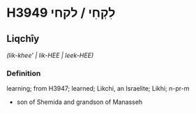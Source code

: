 # H3949 לִקְחִי / לקחי

## Liqchîy

_(lik-khee' | lik-HEE | leek-HEE)_

### Definition

learning; from H3947; learned; Likchi, an Israelite; Likhi; n-pr-m

- son of Shemida and grandson of Manasseh
